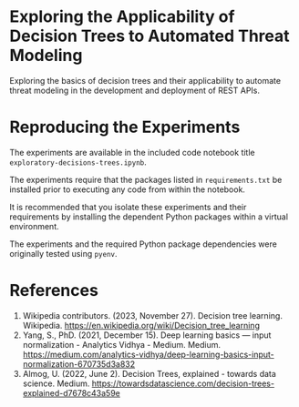 # Exploring the Applicability of Decision Trees to Automated Threat Modeling
Exploring the basics of decision trees and their applicability to automate threat modeling in the development and deployment of REST APIs.

# Reproducing the Experiments
The experiments are available in the included code notebook title `exploratory-decisions-trees.ipynb`.

The experiments require that the packages listed in `requirements.txt` be installed prior to executing any code from within the notebook.

It is recommended that you isolate these experiments and their requirements by installing the dependent Python packages within a virtual environment.

The experiments and the required Python package dependencies were originally tested using `pyenv`.

# References
1. Wikipedia contributors. (2023, November 27). Decision tree learning. Wikipedia. https://en.wikipedia.org/wiki/Decision_tree_learning
2. Yang, S., PhD. (2021, December 15). Deep learning basics — input normalization - Analytics Vidhya - Medium. Medium. https://medium.com/analytics-vidhya/deep-learning-basics-input-normalization-670735d3a832
3. Almog, U. (2022, June 2). Decision Trees, explained - towards data science. Medium. https://towardsdatascience.com/decision-trees-explained-d7678c43a59e
